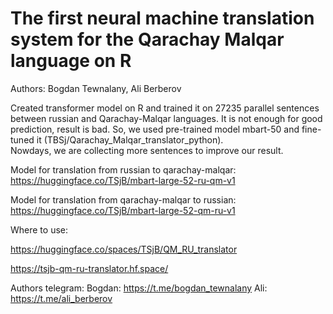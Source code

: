 # The first neural machine translation system for the Qarachay Malqar language on R
 
Authors: Bogdan Tewnalany, Ali Berberov

Created transformer model on R and trained it on 27235 parallel sentences between russian and Qarachay-Malqar languages. It is not enough for good prediction, result is bad. So, we used pre-trained model mbart-50 and fine-tuned it (TBSj/Qarachay_Malqar_translator_python).  
Nowdays, we are collecting more sentences to improve our result.

Model for translation from russian to qarachay-malqar: https://huggingface.co/TSjB/mbart-large-52-ru-qm-v1

Model for translation from qarachay-malqar to russian: https://huggingface.co/TSjB/mbart-large-52-qm-ru-v1

Where to use:

https://huggingface.co/spaces/TSjB/QM_RU_translator

https://tsjb-qm-ru-translator.hf.space/

Authors telegram:
Bogdan: https://t.me/bogdan_tewnalany
Ali: https://t.me/ali_berberov
